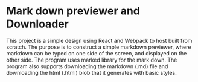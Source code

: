 # Mark down previewer and Downloader

This project is a simple design using React and Webpack to host built from scratch. The purpose is to construct a simple markdown previewer, where markdown can be typed on one side of the screen, and displayed on the other side. The program uses marked library for the mark down. The program also supports downloading the markdown (.md) file and downloading the html (.html) blob that it generates with basic styles.

